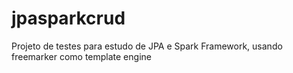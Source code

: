# jpasparkcrud
Projeto de testes para estudo de JPA e Spark Framework, usando freemarker como template engine

